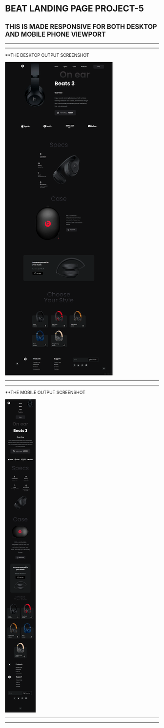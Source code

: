 # BEAT LANDING PAGE PROJECT-5

## THIS IS MADE RESPONSIVE FOR BOTH DESKTOP AND MOBILE PHONE VIEWPORT

-------------------------------------------------------------
-------------------------------------------------------------

**THE DESKTOP OUTPUT SCREENSHOT

![myPC-DESKTOP-OUTPUT](./myPC-DESKTOP-OUTPUT.png)


-------------------------------------------------------------
-------------------------------------------------------------

**THE MOBILE OUTPUT SCREENSHOT

![MOBILE-OUTPUT](./MOBILE-OUTPUT.png)


-------------------------------------------------------------
-------------------------------------------------------------